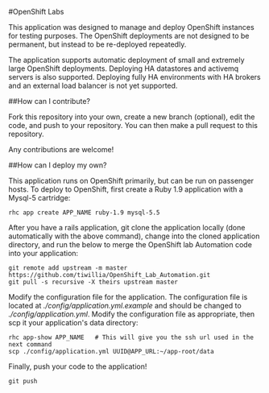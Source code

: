 #OpenShift Labs

This application was designed to manage and deploy OpenShift instances for testing purposes. The OpenShift deployments are not designed to be permanent, but instead to be re-deployed repeatedly. 

The application supports automatic deployment of small and extremely large OpenShift deployments. Deploying HA datastores and activemq servers is also supported. Deploying fully HA environments with HA brokers and an external load balancer is not yet supported.

##How can I contribute?

Fork this repository into your own, create a new branch (optional), edit the code, and push to your repository. You can then make a pull request to this repository.

Any contributions are welcome!

##How can I deploy my own?
 
This application runs on OpenShift primarily, but can be run on passenger hosts. To deploy to OpenShift, first create a Ruby 1.9 application with a Mysql-5 cartridge:
```
rhc app create APP_NAME ruby-1.9 mysql-5.5
```
 
After you have a rails application, git clone the application locally (done automatically with the above command), change into the cloned application directory, and run the below to merge the OpenShift lab Automation code into your application:
```
git remote add upstream -m master https://github.com/tiwillia/OpenShift_Lab_Automation.git
git pull -s recursive -X theirs upstream master
```

Modify the configuration file for the application. The configuration file is located at *./config/application.yml.example* and should be changed to *./config/application.yml*. Modify the configuration file as appropriate, then scp it your application's data directory:
```
rhc app-show APP_NAME   # This will give you the ssh url used in the next command
scp ./config/application.yml UUID@APP_URL:~/app-root/data
```

Finally, push your code to the application!
```
git push
```

